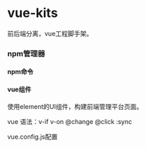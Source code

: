 # vue-kits
前后端分离，vue工程脚手架。

### npm管理器

#### npm命令

#### vue组件

使用element的UI组件，构建前端管理平台页面。

vue 语法：v-if v-on @change @click :sync

vue.config.js配置
